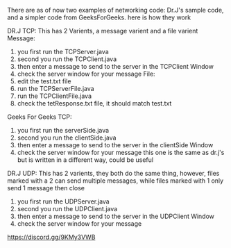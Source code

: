 There are as of now two examples of networking code: Dr.J's sample code, and a simpler code from GeeksForGeeks. here is how they work

DR.J TCP:
This has 2 Varients, a message varient and a file varient
Message:
1. you first run the TCPServer.java
2. second you run the TCPClient.java
3. then enter a message to send to the server in the TCPClient Window
4. check the server window for your message
File:
1. edit the test.txt file
2. run the TCPServerFile.java
3. run the TCPClientFile.java
4. check the tetResponse.txt file, it should match test.txt

Geeks For Geeks TCP:
1. you first run the serverSide.java
2. second you run the clientSide.java
3. then enter a message to send to the server in the clientSide Window
4. check the server window for your message
this one is the same as dr.j's but is written in a different way, could be useful

DR.J UDP:
This has 2 varients, they both do the same thing, however, files marked with a 2 can send multiple messages, while files marked with 1 only send 1 message then close
1. you first run the UDPServer.java
2. second you run the UDPClient.java
3. then enter a message to send to the server in the UDPClient Window
4. check the server window for your message

https://discord.gg/9KMy3VWB
